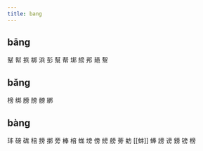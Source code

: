 ```yaml
---
title: bang
---
```


## bāng
鞤
幇
捠
梆
浜
彭
幫
帮
垹
縍
邦
邫
幚
## bǎng
榜
绑
膀
牓
髈
綁
## bàng
玤
磅
硥
稖
搒
挷
旁
棒
棓
蛖
塝
傍
縍
艕
蒡
蚄
[[蚌]]
蜯
謗
谤
鎊
镑
榜
